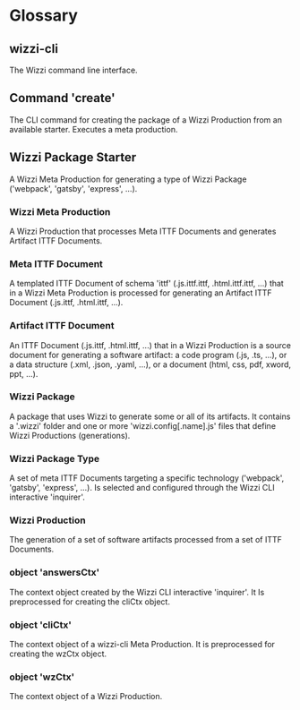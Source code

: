 # Glossary
## wizzi-cli
The Wizzi command line interface.
## Command 'create'
The CLI command for creating the package of a Wizzi Production from an available starter. Executes a meta production.
## Wizzi Package Starter
A Wizzi Meta Production for generating a type of Wizzi Package ('webpack', 'gatsby', 'express', ...).
### Wizzi Meta Production
A Wizzi Production that processes Meta ITTF Documents and generates Artifact ITTF Documents.
### Meta ITTF Document
A templated ITTF Document of schema 'ittf' (.js.ittf.ittf, .html.ittf.ittf, ...) that in a Wizzi Meta Production is processed for generating an Artifact ITTF Document (.js.ittf, .html.ittf, ...).
### Artifact ITTF Document
An ITTF Document (.js.ittf, .html.ittf, ...) that in a Wizzi Production is a source document for generating a software artifact: a code program (.js, .ts, ...), or a data structure (.xml, .json, .yaml, ...), or a document (html, css, pdf, xword, ppt, ...).
### Wizzi Package
A package that uses Wizzi to generate some or all of its artifacts. It contains a '.wizzi' folder and one or more 'wizzi.config[.name].js' files that define Wizzi Productions (generations).
### Wizzi Package Type
A set of meta ITTF Documents targeting a specific technology ('webpack', 'gatsby', 'express', ...). Is selected and configured through the Wizzi CLI interactive 'inquirer'.
### Wizzi Production
The generation of a set of software artifacts processed from a set of ITTF Documents.
### object 'answersCtx'
The context object created by the Wizzi CLI interactive 'inquirer'. It Is preprocessed for creating the cliCtx object.
### object 'cliCtx'
The context object of a wizzi-cli Meta Production. It is preprocessed for creating the wzCtx object.
### object 'wzCtx'
The context object of a Wizzi Production.